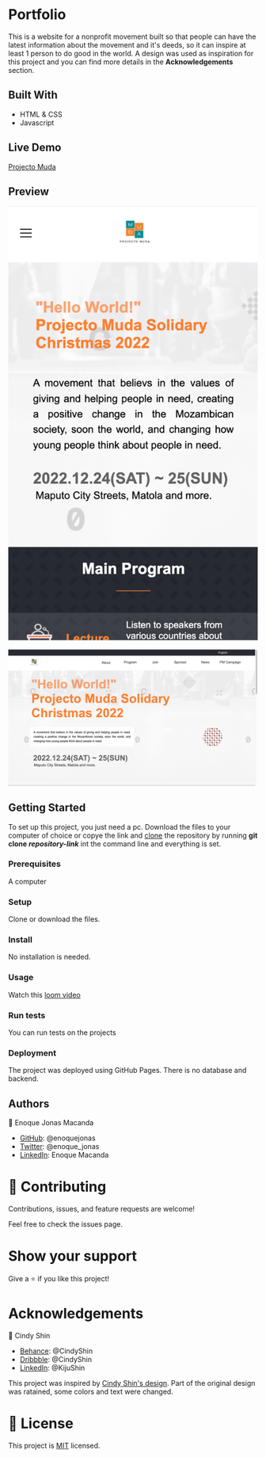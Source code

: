 # Portfolio
This is a website for a nonprofit movement built so that people can have the latest information about the movement and it's deeds, so it can inspire at least 1 person to do good in the world. A design was used as inspiration for this project and you can find more details in the **Acknowledgements** section.

## Built With
- HTML & CSS 
- Javascript

## Live Demo 
[Projecto Muda](https://enoquejonas.github.io/)

## Preview
![Mobile Version](./img/mobiel.png)

![PC Version](./img/pc.png)

## Getting Started
To set up this project, you just need a pc. Download the files to your computer of choice or copye the link and [clone](https://acloudguru.com/hands-on-labs/cloning-a-remote-github-repository?utm_campaign=11244863417&utm_source=google&utm_medium=cpc&utm_content=469352928666&utm_term=_&adgroupid=115625160932&gclid=Cj0KCQjwhsmaBhCvARIsAIbEbH5SuTm8QUIocaYCTUlBGgio_czZ9xpgekC6eVBzztwylFIW5KNW0zkaAgcyEALw_wcB) the repository by running **git clone *repository-link*** int the command line and everything is set.

### Prerequisites
A computer

### Setup
Clone or download the files.

### Install
No installation is needed.

### Usage
Watch this [loom video](https://www.loom.com/share/076a591fa4ff4e159bf9d11beddf10bb)

### Run tests
You can run tests on the projects

### Deployment 
The project was deployed using GitHub Pages. There is no database and backend.

## Authors
👤 Enoque Jonas Macanda

- [GitHub](https://github.com/enoqueJonas): @enoquejonas
- [Twitter](https://twitter.com/enoque_jonas): @enoque_jonas
- [LinkedIn](https://www.linkedin.com/mwlite/in/enoque-macanda): Enoque Macanda

# 🤝 Contributing
Contributions, issues, and feature requests are welcome!

Feel free to check the issues page.

# Show your support
Give a ⭐️ if you like this project!

# Acknowledgements 
👤 Cindy Shin

- [Behance](https://www.behance.net/adagio07): @CindyShin
- [Dribbble](https://dribbble.com/adagio07/collections): @CindyShin
- [LinkedIn](https://www.linkedin.com/in/adagio07/): @KijuShin

This project was inspired by [Cindy Shin's design](https://www.behance.net/gallery/29845175/CC-Global-Summit-2015). Part of the original design was ratained, some colors and text were changed.

# 📝 License
This project is [MIT](https://github.com/enoqueJonas/ProjectoMuda/blob/main/LICENSE) licensed.


